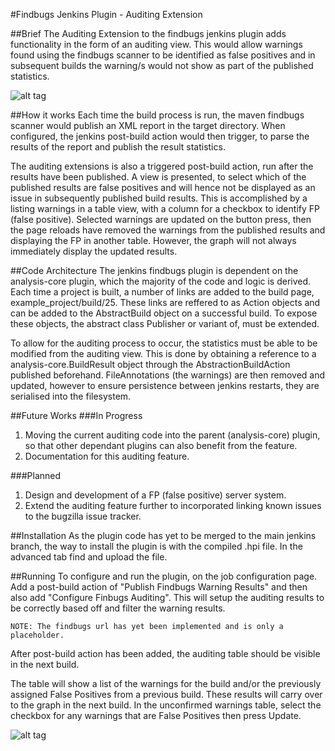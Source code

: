 #Findbugs Jenkins Plugin - Auditing Extension

##Brief
The Auditing Extension to the findbugs jenkins plugin adds functionality in the form of an auditing view. This would allow warnings found using the findbugs scanner to be identified as false positives and in subsequent builds the warning/s would not show as part of the published statistics. 

![alt tag](https://raw.github.com/willtmwu/SecureEngineeringProcess_OpenSource/master/plugins/pictures/findbugs-audit_view.png)

##How it works
Each time the build process is run, the maven findbugs scanner would publish an XML report in the target directory. When configured, the jenkins post-build action would then trigger, to parse the results of the report and publish the result statistics. 

The auditing extensions is also a triggered post-build action, run after the results have been published. A view is presented, to select which of the published results are false positives and will hence not be displayed as an issue in subsequently published build results. This is accomplished by a listing warnings in a table view, with a column for a checkbox to identify FP (false positive). Selected warnings are updated on the button press, then the page reloads have removed the warnings from the published results and displaying the FP in another table. However, the graph will not always immediately display the updated results. 

##Code Architecture
The jenkins findbugs plugin is dependent on the analysis-core plugin, which the majority of the code and logic is derived. Each time a project is built, a number of links are added to the build page, example_project/build/25. These links are reffered to as Action objects and can be added to the AbstractBuild object on a successful build. To expose these objects, the abstract class Publisher or variant of, must be extended. 

To allow for the auditing process to occur, the statistics must be able to be modified from the auditing view. This is done by obtaining a reference to a analysis-core.BuildResult object through the AbstractionBuildAction published beforehand. FileAnnotations (the warnings) are then removed and updated, however to ensure persistence between jenkins restarts, they are serialised into the filesystem. 

##Future Works
###In Progress
1. Moving the current auditing code into the parent (analysis-core) plugin, so that other dependant plugins can also benefit from the feature. 
2. Documentation for this auditing feature. 
        
###Planned
1. Design and development of a FP (false positive) server system. 
2. Extend the auditing feature further to incorporated linking known issues to the bugzilla issue tracker. 

##Installation
As the plugin code has yet to be merged to the main jenkins branch, the way to install the plugin is with the compiled .hpi file. In the advanced tab find and upload the file. 

##Running
To configure and run the plugin, on the job configuration page. Add a post-build action of "Publish Findbugs Warning Results" and then also add "Configure Finbugs Auditing". This will setup the auditing results to be correctly based off and filter the warning results. 

	NOTE: The findbugs url has yet been implemented and is only a placeholder. 

After post-build action has been added, the auditing table should be visible in the next build. 

The table will show a list of the warnings for the build and/or the previously assigned False Positives from a previous build. These results will carry over to the graph in the next build. In the unconfirmed warnings table, select the checkbox for any warnings that are False Positives then press Update. 


![alt tag](https://raw.github.com/willtmwu/SecureEngineeringProcess_OpenSource/master/plugins/pictures/findbugs-audit_configure.png)
